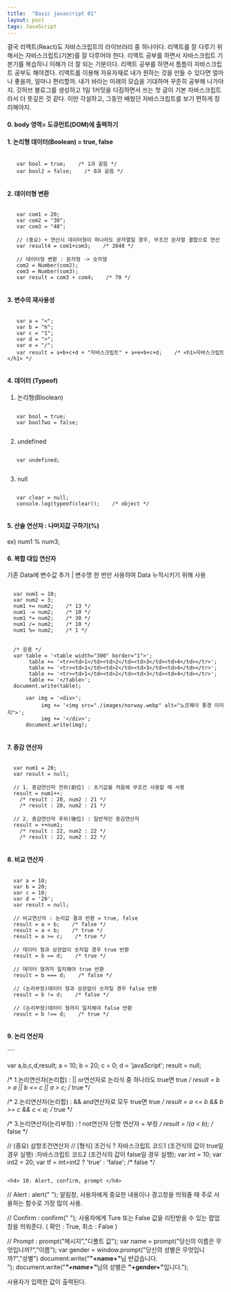 ```yaml
---
title:  "Basic javascript 01"
layout: post
tags: JavaScript
---
```


결국 리액트(React)도 자바스크립트의 라이브러리 중 하나이다. 리액트를 잘 다루기 위해서는 자바스크립트(기본)를 잘 다루어야 한다. 리액트 공부를 하면서 자바스크립트 기본기를 복습하니 이해가 더 잘 되는 기분이다. 리액트 공부를 하면서 틈틈이 자바스크립트 공부도 해야겠다. 리액트를 이용해 자유자재로 내가 원하는 것을 만들 수 있다면 얼마나 좋을까, 얼마나 편리할까. 내가 바라는 미래의 모습을 기대하며 꾸준히 공부해 나가야지. 깃허브 블로그를 생성하고 1일 1커밋을 다짐하면서 쓰는 첫 글이 기본 자바스크립트라서 더 뜻깊은 것 같다. 이만 각설하고, 그동안 배웠던 자바스크립트를 보기 편하게 정리해야지. 


#### 0. body 영역= 도큐먼트(DOM)에 출력하기

#### 1. 논리형 데이터(Boolean) = true, false
     
````

   var bool = true;    /* 1과 같음 */
   var bool2 = false;    /* 0과 같음 */
   
````

#### 2. 데이터형 변환
````

   var com1 = 20;
   var com2 = "30";
   var com3 = "40";

   // (중요) + 연산시 데이터형이 하나라도 문자열일 경우, 무조건 문자열 결합으로 연산
   var result4 = com1+com3;    /* 2040 */

   // 데이터형 변환 : 문자형 -> 숫자형
   com2 = Number(com2);
   com3 = Number(com3);
   var result = com3 + com4;    /* 70 */
   
````

#### 3. 변수의 재사용성
````

   var a = "<";
   var b = "h";
   var c = "1";
   var d = ">";
   var e = "/";
   var result = a+b+c+d + "자바스크립트" + a+e+b+c+d;    /* <h1>자바스크립트</h1> */
   
````

#### 4. 데이터 (Typeof)
1) 논리형(Bloolean)
````

   var bool = true;
   var boolTwo = false;
   
````
        
2) undefined
````

   var undefined;
        
````

3) null
````

   var clear = null;
   console.log(typeof(clear));    /* object */
 
 ````

#### 5. 산술 연산자 : 나머지값 구하기(%)
ex) num1 % num3;

#### 6. 복합 대입 연산자
기존 Data에 변수값 추가 | 변수명 한 번만 사용하여 Data 누적시키기 위해 사용

 ````
 
   var num1 = 10;
   var num2 = 3;
   num1 += num2;    /* 13 */
   num1 -= num2;    /* 10 */
   num1 *= num2;    /* 30 */
   num1 /= num2;    /* 10 */
   num1 %= num2;    /* 1 */
   
   
   /* 응용 */
   var table = '<table width="300" border="1">';
        table += '<tr><td>1</td><td>2</td><td>3</td><td>4</td></tr>';
        table += '<tr><td>1</td><td>2</td><td>3</td><td>4</td></tr>';
        table += '<tr><td>1</td><td>2</td><td>3</td><td>4</td></tr>';
        table += '</table>';
   document.write(table);
        
       var img = '<div>';
            img += '<img src="./images/norway.webp" alt="노르웨이 풍경 이미지">';
            img += '</div>';
       document.write(img);
        
 ````
        
#### 7. 증감 연산자
 ````
 
   var num1 = 20;
   var result = null;

   // 1. 증감연산자 전위(前位) : 초기값을 처음에 무조건 사용할 때 사용
   result = num1++;
     /* result : 20, num2 : 21 */
     /* result : 20, num2 : 21 */

   // 2. 증감연산자 후위(後位) : 일반적인 증감연산자
   result = ++num1;
     /* result : 22, num2 : 22 */
     /* result : 22, num2 : 22 */
          
 ````
          
#### 8. 비교 연산자
 ````
 
   var a = 10;
   var b = 20;
   var c = 10;
   var d = '20';
   var result = null;

   // 비교연산자 : 논리값 결과 반환 = true, false
   result = a > b;    /* false */
   result = a < b;    /* true */
   result = a >= c;    /* true */
   
   // 데이터 형과 상관없이 숫자일 경우 true 반환
   result = b == d;    /* true */
   
   // 데이터 형까지 일치해야 true 반환
   result = b === d;    /* false */
   
   // (논리부정)데이터 형과 상관없이 숫자일 경우 false 반환
   result = b != d;    /* false */
   
   // (논리부정)데이터 형까지 일치해야 false 반환
   result = b !== d;    /* true */ 
   
 ````
 
 <h4> 9. 논리 연산자 </h4>
  ````
  
   var a,b,c,d,result; 
   a = 10;
   b = 20;
   c = 0;
   d = 'javaScript';
   result = null;

   /* 1.논리연산자(논리합) : || or연산자로 논리식 중 하나라도 true면 true */
   result = b > a || b <= c || a > c;    /* true */

   /* 2.논리연산자(논리합) : && and연산자로 모두 true면 true */
   result = a <= b && b >= c && c < a;   /* true */

   /* 3.논리연산자(논리부정) : ! not연산자 단항 연산자 = 부정 */
   result = !(a < b);    /* false */


   // (중요) 삼항조건연산자
   // [형식] 조건식 ? 자바스크립트 코드1 (조건식의 값이 true일 경우 실행) :자바스크립트 코드2 (조건식의 값이 false일 경우 실행);
   var int = 10;
   var int2 = 20;
   var tf = int>int2 ? 'true' : 'false'; /* false */
   
 ````
 
<h4> 10. Alert, confirm, prompt </h4>
 ````
 
   // Alert : alert("  "); 
   알림창, 사용자에게 중요한 내용이나 경고창을 띄워줄 때 주로 사용하는 함수로 가장 많이 사용.
   
   // Confirm : confirm("  ");
   사용자에게 Ture 또는 False 값을 리턴받을 수 있는 팝업창을 띄워준다. ( 확인 : True, 취소 : False )
   
   // Prompt : prompt("메시지","디폴트 값");
   var name = prompt("당신의 이름은 무엇입니까?","이름");
   var gender = window.prompt("당신의 성별은 무엇입니까?","성별")
   document.write("<strong>"+name+"</strong>님 반갑습니다.<br>");
   document.write("<em><strong>"+name+"</strong></em>님의 성별은 <strong>"+gender+"</strong>입니다.");

   사용자가 입력한 값이 출력된다.
        
 ````
